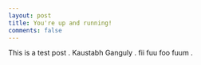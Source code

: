 ```yaml
---
layout: post
title: You're up and running!
comments: false
---
```


This is a test post . 
Kaustabh Ganguly .
fii fuu foo fuum .
